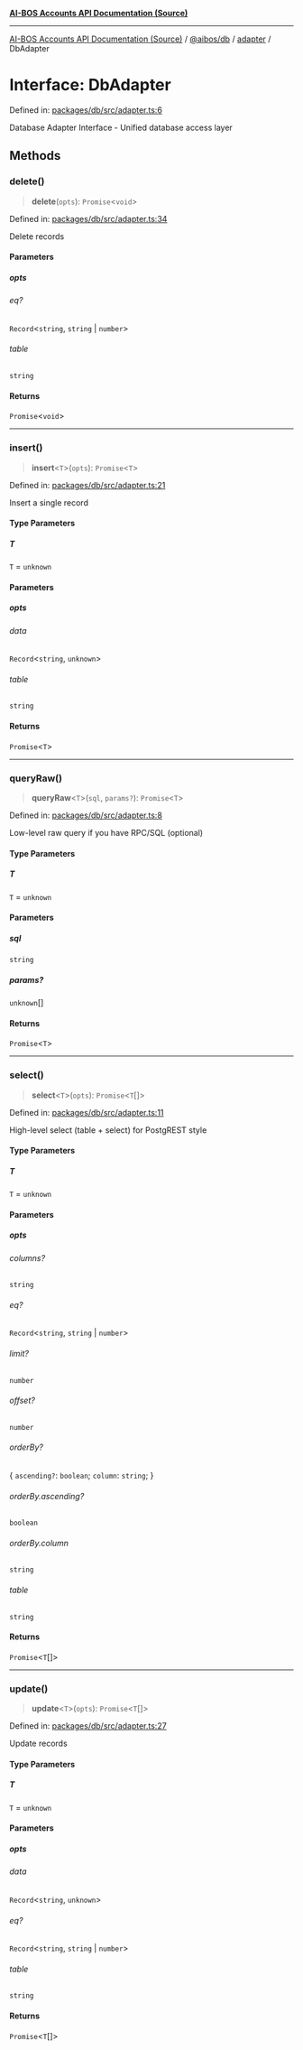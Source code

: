 [**AI-BOS Accounts API Documentation (Source)**](../../../../README.md)

***

[AI-BOS Accounts API Documentation (Source)](../../../../README.md) / [@aibos/db](../../README.md) / [adapter](../README.md) / DbAdapter

# Interface: DbAdapter

Defined in: [packages/db/src/adapter.ts:6](https://github.com/pohlai88/accounts/blob/48103fb36d28b2b9bfb33472b6de2f719773cde9/packages/db/src/adapter.ts#L6)

Database Adapter Interface - Unified database access layer

## Methods

### delete()

> **delete**(`opts`): `Promise`\<`void`\>

Defined in: [packages/db/src/adapter.ts:34](https://github.com/pohlai88/accounts/blob/48103fb36d28b2b9bfb33472b6de2f719773cde9/packages/db/src/adapter.ts#L34)

Delete records

#### Parameters

##### opts

###### eq?

`Record`\<`string`, `string` \| `number`\>

###### table

`string`

#### Returns

`Promise`\<`void`\>

***

### insert()

> **insert**\<`T`\>(`opts`): `Promise`\<`T`\>

Defined in: [packages/db/src/adapter.ts:21](https://github.com/pohlai88/accounts/blob/48103fb36d28b2b9bfb33472b6de2f719773cde9/packages/db/src/adapter.ts#L21)

Insert a single record

#### Type Parameters

##### T

`T` = `unknown`

#### Parameters

##### opts

###### data

`Record`\<`string`, `unknown`\>

###### table

`string`

#### Returns

`Promise`\<`T`\>

***

### queryRaw()

> **queryRaw**\<`T`\>(`sql`, `params?`): `Promise`\<`T`\>

Defined in: [packages/db/src/adapter.ts:8](https://github.com/pohlai88/accounts/blob/48103fb36d28b2b9bfb33472b6de2f719773cde9/packages/db/src/adapter.ts#L8)

Low-level raw query if you have RPC/SQL (optional)

#### Type Parameters

##### T

`T` = `unknown`

#### Parameters

##### sql

`string`

##### params?

`unknown`[]

#### Returns

`Promise`\<`T`\>

***

### select()

> **select**\<`T`\>(`opts`): `Promise`\<`T`[]\>

Defined in: [packages/db/src/adapter.ts:11](https://github.com/pohlai88/accounts/blob/48103fb36d28b2b9bfb33472b6de2f719773cde9/packages/db/src/adapter.ts#L11)

High-level select (table + select) for PostgREST style

#### Type Parameters

##### T

`T` = `unknown`

#### Parameters

##### opts

###### columns?

`string`

###### eq?

`Record`\<`string`, `string` \| `number`\>

###### limit?

`number`

###### offset?

`number`

###### orderBy?

\{ `ascending?`: `boolean`; `column`: `string`; \}

###### orderBy.ascending?

`boolean`

###### orderBy.column

`string`

###### table

`string`

#### Returns

`Promise`\<`T`[]\>

***

### update()

> **update**\<`T`\>(`opts`): `Promise`\<`T`[]\>

Defined in: [packages/db/src/adapter.ts:27](https://github.com/pohlai88/accounts/blob/48103fb36d28b2b9bfb33472b6de2f719773cde9/packages/db/src/adapter.ts#L27)

Update records

#### Type Parameters

##### T

`T` = `unknown`

#### Parameters

##### opts

###### data

`Record`\<`string`, `unknown`\>

###### eq?

`Record`\<`string`, `string` \| `number`\>

###### table

`string`

#### Returns

`Promise`\<`T`[]\>
